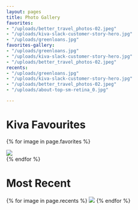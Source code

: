 ```yaml
---
layout: pages
title: Photo Gallery
favorites:
- "/uploads/better_travel_photos-02.jpeg"
- "/uploads/kiva-slack-customer-story-hero.jpg"
- "/uploads/greenloans.jpg"
favorites-gallery:
- "/uploads/greenloans.jpg"
- "/uploads/kiva-slack-customer-story-hero.jpg"
- "/uploads/better_travel_photos-02.jpeg"
recents:
- "/uploads/greenloans.jpg"
- "/uploads/kiva-slack-customer-story-hero.jpg"
- "/uploads/better_travel_photos-02.jpeg"
- "/uploads/about-top-sm-retina_0.jpg"

---
```

# Kiva Favourites

<div class="favorites-photo-grid">

{% for image in page.favorites %}
<div class="favorites-photo">
        <img src="{{ image | relative_url }}">
</div>
{% endfor %}

</div>

# Most Recent


<div class="quad-grid">
    {% for image in page.recents %}
    <img src="{{ image | relative_url }}">
    {% endfor %}
</div>